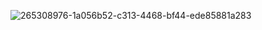 ![265308976-1a056b52-c313-4468-bf44-ede85881a283](https://github.com/richoyudha027/PemrogramanWeb/assets/115569013/a7e188d8-3364-485f-b9bc-91acf9ec641f)
